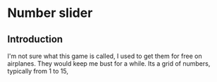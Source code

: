 # Number slider

## Introduction

I'm not sure what this game is called, I used to get them for free on airplanes. They would keep me bust for a while. Its a grid of numbers, typically from 1 to 15,